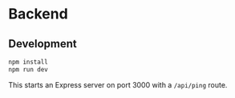 # Backend

## Development

```bash
npm install
npm run dev
```

This starts an Express server on port 3000 with a `/api/ping` route.
